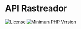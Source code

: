 # API Rastreador

[![License](https://img.shields.io/badge/license-GazinLab-red)]()
[![Minimum PHP Version](https://img.shields.io/badge/php-%5E7.3.6-blue)](https://php.net/)

